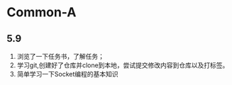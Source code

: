 # Common-A

## 5.9
1. 浏览了一下任务书，了解任务；
2. 学习git,创建好了仓库并clone到本地，尝试提交修改内容到仓库以及打标签。
3. 简单学习一下Socket编程的基本知识
